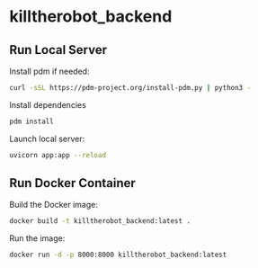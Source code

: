 # killtherobot_backend

## Run Local Server

Install pdm if needed:

```bash
curl -sSL https://pdm-project.org/install-pdm.py | python3 -
```

Install dependencies

```bash
pdm install
```

Launch local server:

```bash
uvicorn app:app --reload
```

## Run Docker Container

Build the Docker image:

```bash
docker build -t killtherobot_backend:latest .
```

Run the image:

```bash
docker run -d -p 8000:8000 killtherobot_backend:latest
```
